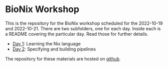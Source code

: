 # BioNix Workshop

This is the repository for the BioNix workshop scheduled for the 2022-10-19 and
2022-10-21. There are two subfolders, one for each day. Inside each is a README
covering the particular day. Read those for further details.

- [Day 1](./day1): Learning the Nix language
- [Day 2](./day2): Specifying and building pipelines

The repository for these materials are hosted on
[github](https://github.com/WEHI-ResearchComputing/BioNix-Training).

